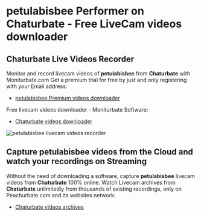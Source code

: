 # petulabisbee Performer on Chaturbate - Free LiveCam videos downloader

## Chaturbate Live Videos Recorder

Monitor and record livecam videos of **petulabisbee** from **Chaturbate** with Moniturbate.com
Get a premium trial for free by just and only registering with your Email address:
* [petulabisbee Premium videos downloader](https://moniturbate.com/request-demo-licence-key.html)

Free livecam videos downloader - Moniturbate Software:
* [Chaturbate videos downloader](https://moniturbate.com/moniturbate-download-software.html)

![petulabisbee livecam videos recorder](https://peachurnet.com/templates/moniturbate-software.png)


## Capture petulabisbee videos from the Cloud and watch your recordings on Streaming

Without the need of downloading a software, capture **petulabisbee** livecam videos from **Chaturbate** 100% online.
Watch Livecam archives from **Chaturbate** unlimitedly from thousands of existing recordings, only on Peachurbate.com and its websites network:
* [Chaturbate videos archives](https://peachurnet.com/)